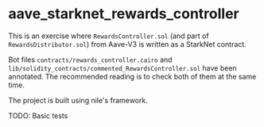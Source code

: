# aave_starknet_rewards_controller

This is an exercise where `RewardsController.sol` (and part of `RewardsDistributor.sol`) from Aave-V3 is written as a StarkNet contract.

Bot files `contracts/rewards_controller.cairo` and `lib/solidity_contracts/commented_RewardsController.sol` have been annotated. The recommended reading is to check both of them at the same time.

The project is built using nile's framework. 

TODO: Basic tests